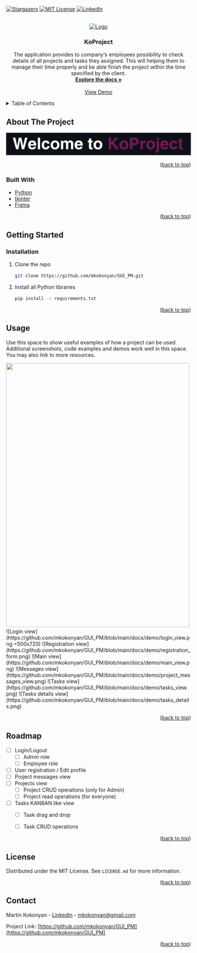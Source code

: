 <div id="top"></div>

[![Stargazers][stars-shield]][stars-url]
[![MIT License][license-shield]][license-url]
[![LinkedIn][linkedin-shield]][linkedin-url]



<!-- PROJECT LOGO -->
<br />
<div align="center">
  <a href="https://github.com/mkokonyan/GUI_PM">
    <img src="https://drive.google.com/uc?export=view&id=1zwgFNB_4Zv0_SsEa_4id08BM0oKq7vTM" alt="Logo" width="85" height="60">
  </a>

<h3 align="center">KoProject</h3>

  <p align="center">
   The application provides to company‘s employees possibility to check details of all projects and tasks they assigned. This will helping them to manage their time properly and be able finish the project within the time specified by the client.
    <br />
    <a href="https://github.com/mkokonyan/GUI_PM/tree/main/docs"><strong>Explore the docs »</strong></a>
    <br />
    <br />
    <a href="https://github.com/mkokonyan/GUI_PM/tree/main/docs">View Demo</a>
  </p>
</div>




<details>
  <summary>Table of Contents</summary>
  <ol>
    <li>
      <a href="#about-the-project">About The Project</a>
      <ul>
        <li><a href="#built-with">Built With</a></li>
      </ul>
    </li>
    <li>
      <a href="#getting-started">Getting Started</a>
      <ul>
        <li><a href="#installation">Installation</a></li>
      </ul>
    </li>
    <li><a href="#usage">Usage</a></li>
    <li><a href="#roadmap">Roadmap</a></li>
    <li><a href="#license">License</a></li>
    <li><a href="#contact">Contact</a></li>
  </ol>
</details>


## About The Project
![Welcome view][welcomeview-url]


<p align="right">(<a href="#top">back to top</a>)</p>



### Built With

* [Python](https://www.python.org/)
* [tkinter](https://docs.python.org/3/library/tkinter.html)
* [Figma](www.figma.com)

<p align="right">(<a href="#top">back to top</a>)</p>




## Getting Started


### Installation

1. Clone the repo
   ```sh
   git clone https://github.com/mkokonyan/GUI_PM.git
   ```
3. Install all Python libraries
   ```sh
   pip install -r requirements.txt
   ```

<p align="right">(<a href="#top">back to top</a>)</p>



<!-- USAGE EXAMPLES -->
## Usage

Use this space to show useful examples of how a project can be used. Additional screenshots, code examples and demos work well in this space. You may also link to more resources.


<img src="https://camo.githubusercontent.com/..." data-canonical-src="https://github.com/mkokonyan/GUI_PM/blob/main/docs/demo/login_view.png" width="500" height="720" />
![Login view](https://github.com/mkokonyan/GUI_PM/blob/main/docs/demo/login_view.png =500x720) 
![Registration view](https://github.com/mkokonyan/GUI_PM/blob/main/docs/demo/registration_form.png)
![Main view](https://github.com/mkokonyan/GUI_PM/blob/main/docs/demo/main_view.png)
![Messages view](https://github.com/mkokonyan/GUI_PM/blob/main/docs/demo/project_messages_view.png)
![Tasks view](https://github.com/mkokonyan/GUI_PM/blob/main/docs/demo/tasks_view.png)
![Tasks details view](https://github.com/mkokonyan/GUI_PM/blob/main/docs/demo/tasks_details.png)



<p align="right">(<a href="#top">back to top</a>)</p>




## Roadmap

- [ ] Login/Logout
    - [ ] Admin role
    - [ ] Employee role
- [ ] User registration / Edit profile
- [ ] Project messages view
- [ ] Projects view
    - [ ] Project CRUD operations (only for Admin)
    - [ ] Project read operations (for everyone)
 - [ ] Tasks KANBAN like view
    - [ ] Task drag and drop
    - [ ] Task CRUD operations 
 

<p align="right">(<a href="#top">back to top</a>)</p>




## License

Distributed under the MIT License. See `LICENSE.md` for more information.

<p align="right">(<a href="#top">back to top</a>)</p>


## Contact

Martin Kokonyan - [LinkedIn](https://www.linkedin.com/in/martin-kokonyan-29b7239b/) - mkokonyan@gmail.com

Project Link: [https://github.com/mkokonyan/GUI_PM](https://github.com/mkokonyan/GUI_PM)

<p align="right">(<a href="#top">back to top</a>)</p>




[stars-shield]: https://img.shields.io/github/stars/mkokonyan/GUI_PM?style=for-the-badge
[stars-url]: https://github.com/github_username/repo_name/stargazers
[license-shield]: https://img.shields.io/github/license/mkokonyan/GUI_PM?style=for-the-badge
[license-url]: https://github.com/mkokonyan/GUI_PM/blob/main/LICENSE.md
[linkedin-shield]: https://img.shields.io/badge/-LinkedIn-black.svg?style=for-the-badge&logo=linkedin&colorB=555
[linkedin-url]: https://www.linkedin.com/in/martin-kokonyan-29b7239b/
[welcomeview-url]: https://github.com/mkokonyan/GUI_PM/blob/main/docs/demo/welcome_view.png




